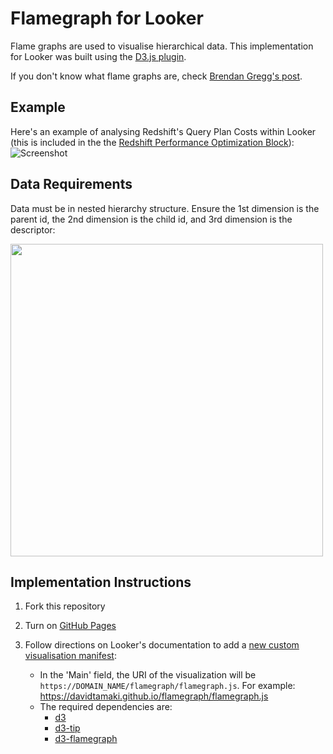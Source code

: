 # Flamegraph for Looker

Flame graphs are used to visualise hierarchical data. This implementation for Looker was built using the [D3.js plugin](https://github.com/spiermar/d3-flame-graph).

If you don't know what flame graphs are, check [Brendan Gregg's post](http://www.brendangregg.com/flamegraphs.html).


## Example
Here's an example of analysing Redshift's Query Plan Costs within Looker (this is included in the the [Redshift Performance Optimization Block](https://discourse.looker.com/t/analytic-block-redshift-performance-optimization/4110)):
![Screenshot](https://github.com/davidtamaki/flamegraph/blob/master/screen-shots/flamegraph_example.gif)


## Data Requirements
Data must be in nested hierarchy structure. Ensure the 1st dimension is the parent id, the 2nd dimension is the child id, and 3rd dimension is the descriptor:

<img src="https://github.com/davidtamaki/flamegraph/blob/master/screen-shots/flamegraph_data_format.png" width="500">

## Implementation Instructions
1. Fork this repository

2. Turn on [GitHub Pages](https://help.github.com/articles/configuring-a-publishing-source-for-github-pages/)

3. Follow directions on Looker's documentation to add a [new custom visualisation manifest](https://docs.looker.com/admin-options/platform/visualizations#adding_a_new_custom_visualization_manifest):
    - In the 'Main' field, the URI of the visualization will be `https://DOMAIN_NAME/flamegraph/flamegraph.js`. For example: https://davidtamaki.github.io/flamegraph/flamegraph.js
    - The required dependencies are:
      - [d3](https://d3js.org/d3.v4.min.js)
      - [d3-tip](https://cdnjs.cloudflare.com/ajax/libs/d3-tip/0.9.1/d3-tip.min.js)
      - [d3-flamegraph](https://cdn.jsdelivr.net/gh/spiermar/d3-flame-graph@2.0.3/dist/d3-flamegraph.min.js)
      
